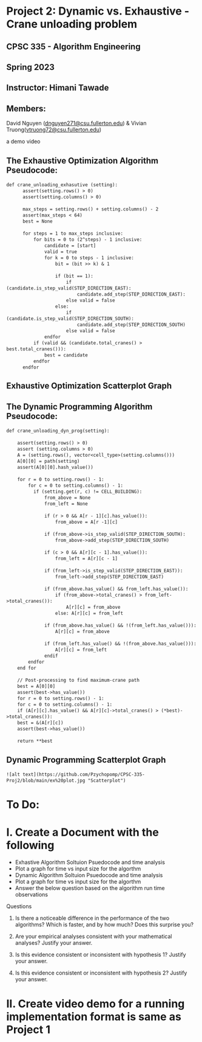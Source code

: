 # Project 2: Dynamic vs. Exhaustive - Crane unloading problem
## CPSC 335 - Algorithm Engineering
## Spring 2023
## Instructor: Himani Tawade
## Members:
 David Nguyen (dnguyen271@csu.fullerton.edu) & Vivian Truong(vtruong72@csu.fullerton.edu)

a demo video

## The Exhaustive Optimization Algorithm Pseudocode:
    
    def crane_unloading_exhasutive (setting):
          assert(setting.rows() > 0)
          assert(setting.columns() > 0)
          
          max_steps = setting.rows() + setting.columns() - 2
          assert(max_steps < 64)
          best = None
          
          for steps = 1 to max_steps inclusive:
              for bits = 0 to (2^steps) - 1 inclusive:
                  candidate = [start]
                  valid = true
                  for k = 0 to steps - 1 inclusive:
                      bit = (bit >> k) & 1
                      
                      if (bit == 1):
                          if (candidate.is_step_valid(STEP_DIRECTION_EAST):
                              candidate.add_step(STEP_DIRECTION_EAST):
                          else valid = false
                      else:
                          if (candidate.is_step_valid(STEP_DIRECTION_SOUTH):
                              candidate.add_step(STEP_DIRECTION_SOUTH)
                          else valid = false
                  endfor
              if (valid && (candidate.total_cranes() > best.total_cranes())):
                  best = candidate
              endfor
          endfor
## Exhaustive Optimization Scatterplot Graph

## The Dynamic Programming Algorithm Pseudocode:
    
    def crane_unloading_dyn_prog(setting):
    
        assert(setting.rows() > 0)
        assert (setting.columns > 0)
        A = (setting.rows(), vector<cell_type>(setting.columns()))
        A[0][0] = path(setting)
        assert(A[0][0].hash_value())
        
        for r = 0 to setting.rows() - 1:
            for c = 0 to setting.columns() - 1:
              if (setting.get(r, c) != CELL_BUILDING):
                  from_above = None
                  from_left = None
                  
                  if (r > 0 && A[r - 1][c].has_value()):
                      from_above = A[r -1][c]
                      
                  if (from_above->is_step_valid(STEP_DIRECTION_SOUTH):
                      from_above->add_step(STEP_DIRECTION_SOUTH)
                      
                  if (c > 0 && A[r][c - 1].has_value()):
                      from_left = A[r][c - 1]
                      
                  if (from_left->is_step_valid(STEP_DIRECTION_EAST)):
                      from_left->add_step(STEP_DIRECTION_EAST)
                      
                  if (from_above.has_value() && from_left.has_value()):
                      if (from_above->total_cranes() > from_left->total_cranes()):
                          A[r][c] = from_above
                      else: A[r][c] = from_left
                      
                  if (from_above.has_value() && !(from_left.has_value())):
                      A[r][c] = from_above
                      
                  if (from_left.has_value() && !(from_above.has_value())):
                      A[r][c] = from_left
                  endif
            endfor
        end for
        
        // Post-processing to find maximum-crane path
        best = A[0][0]
        assert(best->has_value())
        for r = 0 to setting.rows() - 1:
        for c = 0 to setting.columns() - 1:
        if (A[r][c].has_value() && A[r][c]->total_cranes() > (*best)->total_cranes()):
        best = &(A[r][c])
        assert(best->has_value())

        return **best
        
## Dynamic Programming Scatterplot Graph
    ![alt text](https://github.com/Pzychopomp/CPSC-335-Proj2/blob/main/ex%20plot.jpg "Scatterplot")
# To Do:

# I. Create a Document with the following 
- Exhastive Algorithm Soltuion Psuedocode and time analysis
- Plot a graph for time vs input size for the algorthm
- Dynamic Algorithm Soltuion Psuedocode and time analysis
- Plot a graph for time vs input size for the algorthm
- Answer the below question based on the algorithm run time observations

Questions
1.	Is there a noticeable difference in the performance of the two algorithms? Which is faster, and by how much? Does this surprise you?

2.	Are your empirical analyses consistent with your mathematical analyses? Justify your answer.

3.	Is this evidence consistent or inconsistent with hypothesis 1? Justify your answer.

4.	Is this evidence consistent or inconsistent with hypothesis 2? Justify your answer.


# II. Create video demo for a running implementation format is same as Project 1


